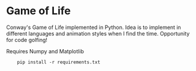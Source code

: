 # Game of Life
Conway's Game of Life implemented in Python.
Idea is to implement in different languages and animation styles when I find the time.
Opportunity for code golfing!

Requires Numpy and Matplotlib
```
    pip install -r requirements.txt
```
